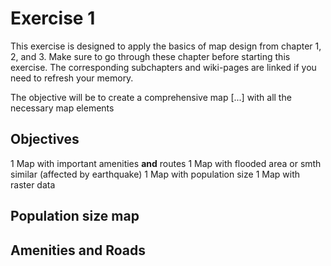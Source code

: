 # Exercise 1

This exercise is designed to apply the basics of map design from chapter 1, 2, and 3. Make sure to go through these chapter before starting this exercise. The corresponding subchapters and wiki-pages are linked if you need to refresh your memory.

The objective will be to create a comprehensive map [...] with all the necessary map elements

## Objectives

1 Map with important amenities __and__ routes
1 Map with flooded area or smth similar (affected by earthquake)
1 Map with population size
1 Map with raster data

## Population size map



## Amenities and Roads